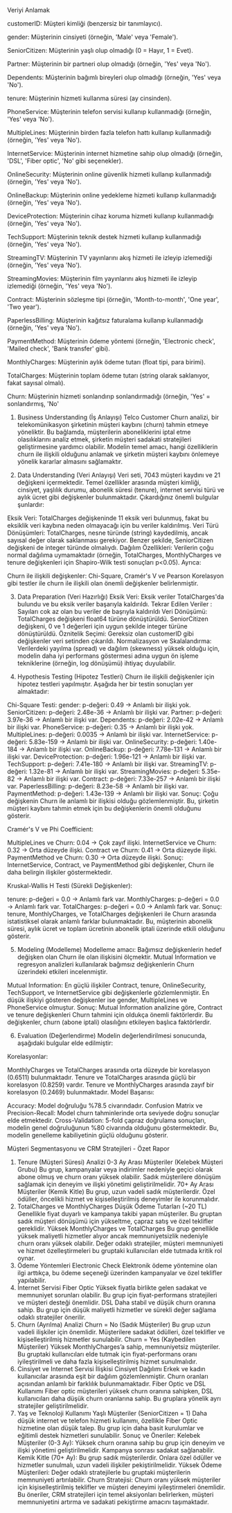 
Veriyi Anlamak 

customerID: Müşteri kimliği (benzersiz bir tanımlayıcı).

gender: Müşterinin cinsiyeti (örneğin, 'Male' veya 'Female').

SeniorCitizen: Müşterinin yaşlı olup olmadığı (0 = Hayır, 1 = Evet).

Partner: Müşterinin bir partneri olup olmadığı (örneğin, 'Yes' veya 'No').

Dependents: Müşterinin bağımlı bireyleri olup olmadığı (örneğin, 'Yes' veya 'No').

tenure: Müşterinin hizmeti kullanma süresi (ay cinsinden).

PhoneService: Müşterinin telefon servisi kullanıp kullanmadığı (örneğin, 'Yes' veya 'No').

MultipleLines: Müşterinin birden fazla telefon hattı kullanıp kullanmadığı (örneğin, 'Yes' veya 'No').

InternetService: Müşterinin internet hizmetine sahip olup olmadığı (örneğin, 'DSL', 'Fiber optic', 'No' gibi seçenekler).

OnlineSecurity: Müşterinin online güvenlik hizmeti kullanıp kullanmadığı (örneğin, 'Yes' veya 'No').

OnlineBackup: Müşterinin online yedekleme hizmeti kullanıp kullanmadığı (örneğin, 'Yes' veya 'No').

DeviceProtection: Müşterinin cihaz koruma hizmeti kullanıp kullanmadığı (örneğin, 'Yes' veya 'No').

TechSupport: Müşterinin teknik destek hizmeti kullanıp kullanmadığı (örneğin, 'Yes' veya 'No').

StreamingTV: Müşterinin TV yayınlarını akış hizmeti ile izleyip izlemediği (örneğin, 'Yes' veya 'No').

StreamingMovies: Müşterinin film yayınlarını akış hizmeti ile izleyip izlemediği (örneğin, 'Yes' veya 'No').

Contract: Müşterinin sözleşme tipi (örneğin, 'Month-to-month', 'One year', 'Two year').

PaperlessBilling: Müşterinin kağıtsız faturalama kullanıp kullanmadığı (örneğin, 'Yes' veya 'No').

PaymentMethod: Müşterinin ödeme yöntemi (örneğin, 'Electronic check', 'Mailed check', 'Bank transfer' gibi).

MonthlyCharges: Müşterinin aylık ödeme tutarı (float tipi, para birimi).

TotalCharges: Müşterinin toplam ödeme tutarı (string olarak saklanıyor, fakat sayısal olmalı).

Churn: Müşterinin hizmeti sonlandırıp sonlandırmadığı (örneğin, 'Yes' = sonlandırmış, 'No'




1. Business Understanding (İş Anlayışı)
Telco Customer Churn analizi, bir telekomünikasyon şirketinin müşteri kaybını (churn) tahmin etmeye yöneliktir. Bu bağlamda, müşterilerin aboneliklerini iptal etme olasılıklarını analiz etmek, şirketin müşteri sadakati stratejileri geliştirmesine yardımcı olabilir. Modelin temel amacı, hangi özelliklerin churn ile ilişkili olduğunu anlamak ve şirketin müşteri kaybını önlemeye yönelik kararlar almasını sağlamaktır.

2. Data Understanding (Veri Anlayışı)
Veri seti, 7043 müşteri kaydını ve 21 değişkeni içermektedir. Temel özellikler arasında müşteri kimliği, cinsiyet, yaşlılık durumu, abonelik süresi (tenure), internet servisi türü ve aylık ücret gibi değişkenler bulunmaktadır. Çıkardığınız önemli bulgular şunlardır:

Eksik Veri: TotalCharges değişkeninde 11 eksik veri bulunmuş, fakat bu eksiklik veri kaybına neden olmayacağı için bu veriler kaldırılmış.
Veri Türü Dönüşümleri: TotalCharges, nesne türünde (string) kaydedilmiş, ancak sayısal değer olarak saklanması gerekiyor. Benzer şekilde, SeniorCitizen değişkeni de integer türünde olmalıydı.
Dağılım Özellikleri: Verilerin çoğu normal dağılıma uymamaktadır (örneğin, TotalCharges, MonthlyCharges ve tenure değişkenleri için Shapiro-Wilk testi sonuçları p<0.05).
Ayrıca:

Churn ile ilişkili değişkenler: Chi-Square, Cramér's V ve Pearson Korelasyon gibi testler ile churn ile ilişkili olan önemli değişkenler belirlenmiştir.

3. Data Preparation (Veri Hazırlığı)
Eksik Veri: Eksik veriler TotalCharges'da bulundu ve bu eksik veriler başarıyla kaldırıldı.
Tekrar Edilen Veriler : Sayıları cok az olan bu veriler de başrıyla kaldırıldı
Veri Dönüşümü:
TotalCharges değişkeni float64 türüne dönüştürüldü.
SeniorCitizen değişkeni, 0 ve 1 değerleri için uygun şekilde integer türüne dönüştürüldü.
Öznitelik Seçimi: Gereksiz olan customerID gibi değişkenler veri setinden çıkarıldı.
Normalizasyon ve Skalalandırma: Verilerdeki yayılma (spread) ve dağılım (skewness) yüksek olduğu için, modelin daha iyi performans göstermesi adına uygun ön işleme tekniklerine (örneğin, log dönüşümü) ihtiyaç duyulabilir.

4. Hypothesis Testing (Hipotez Testleri)
Churn ile ilişkili değişkenler için hipotez testleri yapılmıştır. Aşağıda her bir testin sonuçları yer almaktadır:

Chi-Square Testi:
gender: p-değeri: 0.49 → Anlamlı bir ilişki yok.
SeniorCitizen: p-değeri: 2.48e-36 → Anlamlı bir ilişki var.
Partner: p-değeri: 3.97e-36 → Anlamlı bir ilişki var.
Dependents: p-değeri: 2.02e-42 → Anlamlı bir ilişki var.
PhoneService: p-değeri: 0.35 → Anlamlı bir ilişki yok.
MultipleLines: p-değeri: 0.0035 → Anlamlı bir ilişki var.
InternetService: p-değeri: 5.83e-159 → Anlamlı bir ilişki var.
OnlineSecurity: p-değeri: 1.40e-184 → Anlamlı bir ilişki var.
OnlineBackup: p-değeri: 7.78e-131 → Anlamlı bir ilişki var.
DeviceProtection: p-değeri: 1.96e-121 → Anlamlı bir ilişki var.
TechSupport: p-değeri: 7.41e-180 → Anlamlı bir ilişki var.
StreamingTV: p-değeri: 1.32e-81 → Anlamlı bir ilişki var.
StreamingMovies: p-değeri: 5.35e-82 → Anlamlı bir ilişki var.
Contract: p-değeri: 7.33e-257 → Anlamlı bir ilişki var.
PaperlessBilling: p-değeri: 8.23e-58 → Anlamlı bir ilişki var.
PaymentMethod: p-değeri: 1.43e-139 → Anlamlı bir ilişki var.
Sonuç: Çoğu değişkenin Churn ile anlamlı bir ilişkisi olduğu gözlemlenmiştir. Bu, şirketin müşteri kaybını tahmin etmek için bu değişkenlerin önemli olduğunu gösterir.

Cramér's V ve Phi Coefficient:

MultipleLines ve Churn: 0.04 → Çok zayıf ilişki.
InternetService ve Churn: 0.32 → Orta düzeyde ilişki.
Contract ve Churn: 0.41 → Orta düzeyde ilişki.
PaymentMethod ve Churn: 0.30 → Orta düzeyde ilişki.
Sonuç: InternetService, Contract, ve PaymentMethod gibi değişkenler, Churn ile daha belirgin ilişkiler göstermektedir.

Kruskal-Wallis H Testi (Sürekli Değişkenler):

tenure: p-değeri = 0.0 → Anlamlı fark var.
MonthlyCharges: p-değeri = 0.0 → Anlamlı fark var.
TotalCharges: p-değeri = 0.0 → Anlamlı fark var.
Sonuç: tenure, MonthlyCharges, ve TotalCharges değişkenleri ile Churn arasında istatistiksel olarak anlamlı farklar bulunmaktadır. Bu, müşterinin abonelik süresi, aylık ücret ve toplam ücretinin abonelik iptali üzerinde etkili olduğunu gösterir.

5. Modeling (Modelleme)
Modelleme amacı: Bağımsız değişkenlerin hedef değişken olan Churn ile olan ilişkisini ölçmektir. Mutual Information ve regresyon analizleri kullanılarak bağımsız değişkenlerin Churn üzerindeki etkileri incelenmiştir.

Mutual Information:
En güçlü ilişkiler Contract, tenure, OnlineSecurity, TechSupport, ve InternetService gibi değişkenlerle gözlemlenmiştir.
En düşük ilişkiyi gösteren değişkenler ise gender, MultipleLines ve PhoneService olmuştur.
Sonuç: Mutual Information analizine göre, Contract ve tenure değişkenleri Churn tahmini için oldukça önemli faktörlerdir. Bu değişkenler, churn (abone iptali) olasılığını etkileyen başlıca faktörlerdir.

6. Evaluation (Değerlendirme)
Modelin değerlendirilmesi sonucunda, aşağıdaki bulgular elde edilmiştir:

Korelasyonlar:

MonthlyCharges ve TotalCharges arasında orta düzeyde bir korelasyon (0.6511) bulunmaktadır.
Tenure ve TotalCharges arasında güçlü bir korelasyon (0.8259) vardır.
Tenure ve MonthlyCharges arasında zayıf bir korelasyon (0.2469) bulunmaktadır.
Model Başarısı:

Accuracy: Model doğruluğu %78.5 civarındadır.
Confusion Matrix ve Precision-Recall: Model churn tahminlerinde orta seviyede doğru sonuçlar elde etmektedir.
Cross-Validation: 5-fold çapraz doğrulama sonuçları, modelin genel doğruluğunun %80 civarında olduğunu göstermektedir. Bu, modelin genelleme kabiliyetinin güçlü olduğunu gösterir.







Müşteri Segmentasyonu ve CRM Stratejileri - Özet Rapor

1. Tenure (Müşteri Süresi) Analizi
0-3 Ay Arası Müşteriler (Kelebek Müşteri Grubu)
Bu grup, kampanyalar veya indirimler nedeniyle geçici olarak abone olmuş ve churn oranı yüksek olabilir.
Sadık müşterilere dönüşüm sağlamak için deneyim ve ilişki yönetimi geliştirilmelidir.
70+ Ay Arası Müşteriler (Kemik Kitle)
Bu grup, uzun vadeli sadık müşterilerdir.
Özel ödüller, öncelikli hizmet ve kişiselleştirilmiş deneyimler ile korunmalıdır.
3. TotalCharges ve MonthlyCharges
Düşük Ödeme Tutarları (~20 TL)
Genellikle fiyat duyarlı ve kampanya takibi yapan müşteriler.
Bu gruptan sadık müşteri dönüşümü için yükseltme, çapraz satış ve özel teklifler gereklidir.
Yüksek MonthlyCharges ve TotalCharges
Bu grup genellikle yüksek maliyetli hizmetler alıyor ancak memnuniyetsizlik nedeniyle churn oranı yüksek olabilir.
Değer odaklı stratejiler, müşteri memnuniyeti ve hizmet özelleştirmeleri bu gruptaki kullanıcıları elde tutmada kritik rol oynar.
4. Ödeme Yöntemleri
Electronic Check
Elektronik ödeme yöntemine olan ilgi arttıkça, bu ödeme seçeneği üzerinden kampanyalar ve özel teklifler yapılabilir.
5. İnternet Servisi
Fiber Optic
Yüksek fiyatla birlikte gelen sadakat ve memnuniyet sorunları olabilir.
Bu grup için fiyat-performans stratejileri ve müşteri desteği önemlidir.
DSL
Daha stabil ve düşük churn oranına sahip.
Bu grup için düşük maliyetli hizmetler ve sürekli değer sağlama odaklı stratejiler önerilir.
6. Churn (Ayrılma) Analizi
Churn = No (Sadık Müşteriler)
Bu grup uzun vadeli ilişkiler için önemlidir.
Müşterilere sadakat ödülleri, özel teklifler ve kişiselleştirilmiş hizmetler sunulabilir.
Churn = Yes (Kaybedilen Müşteriler)
Yüksek MonthlyCharges’a sahip, memnuniyetsiz müşteriler.
Bu gruptaki kullanıcıları elde tutmak için fiyat-performans oranı iyileştirilmeli ve daha fazla kişiselleştirilmiş hizmet sunulmalıdır.
7. Cinsiyet ve Internet Servisi İlişkisi
Cinsiyet Dağılımı
Erkek ve kadın kullanıcılar arasında eşit bir dağılım gözlemlenmiştir.
Churn oranları açısından anlamlı bir farklılık bulunmamaktadır.
Fiber Optic ve DSL Kullanımı
Fiber optic müşterileri yüksek churn oranına sahipken, DSL kullanıcıları daha düşük churn oranlarına sahip.
Bu gruplara yönelik ayrı stratejiler geliştirilmelidir.
8. Yaş ve Teknoloji Kullanımı
Yaşlı Müşteriler (SeniorCitizen = 1)
Daha düşük internet ve telefon hizmeti kullanımı, özellikle Fiber Optic hizmetine olan düşük talep.
Bu grup için daha basit kurulumlar ve eğitimli destek hizmetleri sunulabilir.
Sonuç ve Öneriler:
Kelebek Müşteriler (0-3 Ay): Yüksek churn oranına sahip bu grup için deneyim ve ilişki yönetimi geliştirilmelidir. Kampanya sonrası sadakat sağlanabilir.
Kemik Kitle (70+ Ay): Bu grup sadık müşterilerdir. Onlara özel ödüller ve hizmetler sunulmalı, uzun vadeli ilişkiler pekiştirilmelidir.
Yüksek Ödeme Müşterileri: Değer odaklı stratejilerle bu gruptaki müşterilerin memnuniyeti artırılabilir.
Churn Stratejisi: Churn oranı yüksek müşteriler için kişiselleştirilmiş teklifler ve müşteri deneyimi iyileştirmeleri önemlidir.
Bu öneriler, CRM stratejileri için temel aksiyonları belirlerken, müşteri memnuniyetini artırma ve sadakati pekiştirme amacını taşımaktadır.
















